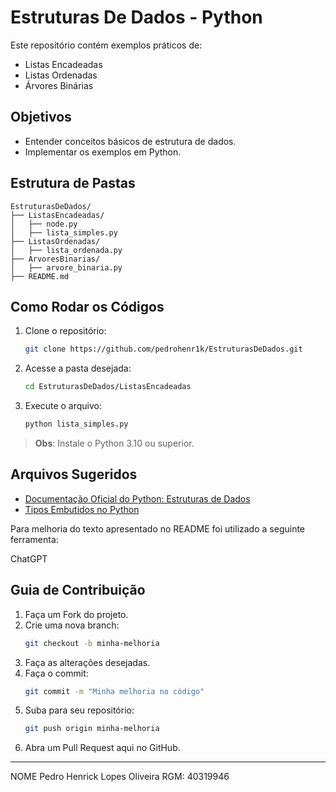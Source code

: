 # Estruturas De Dados - Python

Este repositório contém exemplos práticos de:

- Listas Encadeadas
- Listas Ordenadas
- Árvores Binárias

## Objetivos

- Entender conceitos básicos de estrutura de dados.
- Implementar os exemplos em Python.

## Estrutura de Pastas

```
EstruturasDeDados/
├── ListasEncadeadas/
│   ├── node.py
│   ├── lista_simples.py
├── ListasOrdenadas/
│   ├── lista_ordenada.py
├── ArvoresBinarias/
│   ├── arvore_binaria.py
├── README.md
```

## Como Rodar os Códigos

1. Clone o repositório:
   ```bash
   git clone https://github.com/pedrohenr1k/EstruturasDeDados.git
   ```
2. Acesse a pasta desejada:
   ```bash
   cd EstruturasDeDados/ListasEncadeadas
   ```
3. Execute o arquivo:
   ```bash
   python lista_simples.py
   ```

> **Obs**: Instale o Python 3.10 ou superior.

## Arquivos Sugeridos

- [Documentação Oficial do Python: Estruturas de Dados](https://docs.python.org/pt-br/3.13/tutorial/datastructures.html)
- [Tipos Embutidos no Python](https://docs.python.org/pt-br/3.13/library/stdtypes.html)

Para melhoria do texto apresentado no README foi utilizado a seguinte ferramenta:

ChatGPT

## Guia de Contribuição

1. Faça um Fork do projeto.
2. Crie uma nova branch:
   ```bash
   git checkout -b minha-melhoria
   ```
3. Faça as alterações desejadas.
4. Faça o commit:
   ```bash
   git commit -m "Minha melhoria no código"
   ```
5. Suba para seu repositório:
   ```bash
   git push origin minha-melhoria
   ```
6. Abra um Pull Request aqui no GitHub.

---

NOME
Pedro Henrick Lopes Oliveira
RGM: 40319946
